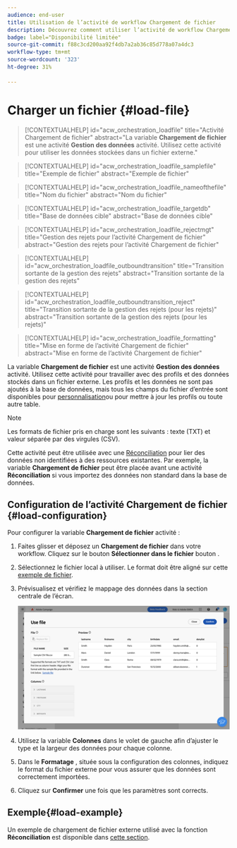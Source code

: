 ```yaml
---
audience: end-user
title: Utilisation de l’activité de workflow Chargement de fichier
description: Découvrez comment utiliser l’activité de workflow Chargement de fichier
badge: label="Disponibilité limitée"
source-git-commit: f88c3cd200aa92f4db7a2ab36c85d778a07a4dc3
workflow-type: tm+mt
source-wordcount: '323'
ht-degree: 31%

---
```


# Charger un fichier {#load-file}

>[!CONTEXTUALHELP]
>id="acw_orchestration_loadfile"
>title="Activité Chargement de fichier"
>abstract="La variable **Chargement de fichier** est une activité **Gestion des données** activité. Utilisez cette activité pour utiliser les données stockées dans un fichier externe."

>[!CONTEXTUALHELP]
>id="acw_orchestration_loadfile_samplefile"
>title="Exemple de fichier"
>abstract="Exemple de fichier"

>[!CONTEXTUALHELP]
>id="acw_orchestration_loadfile_nameofthefile"
>title="Nom du fichier"
>abstract="Nom du fichier"

>[!CONTEXTUALHELP]
>id="acw_orchestration_loadfile_targetdb"
>title="Base de données cible"
>abstract="Base de données cible"

>[!CONTEXTUALHELP]
>id="acw_orchestration_loadfile_rejectmgt"
>title="Gestion des rejets pour l’activité Chargement de fichier"
>abstract="Gestion des rejets pour l’activité Chargement de fichier"

>[!CONTEXTUALHELP]
>id="acw_orchestration_loadfile_outboundtransition"
>title="Transition sortante de la gestion des rejets"
>abstract="Transition sortante de la gestion des rejets"

>[!CONTEXTUALHELP]
>id="acw_orchestration_loadfile_outboundtransition_reject"
>title="Transition sortante de la gestion des rejets (pour les rejets)"
>abstract="Transition sortante de la gestion des rejets (pour les rejets)"

>[!CONTEXTUALHELP]
>id="acw_orchestration_loadfile_formatting"
>title="Mise en forme de l’activité Chargement de fichier"
>abstract="Mise en forme de l’activité Chargement de fichier"

La variable **Chargement de fichier** est une activité **Gestion des données** activité. Utilisez cette activité pour travailler avec des profils et des données stockés dans un fichier externe. Les profils et les données ne sont pas ajoutés à la base de données, mais tous les champs du fichier d’entrée sont disponibles pour [personnalisation](../../personalization/gs-personalization.md)ou pour mettre à jour les profils ou toute autre table.

>[!NOTE]
>Les formats de fichier pris en charge sont les suivants : texte (TXT) et valeur séparée par des virgules (CSV).

Cette activité peut être utilisée avec une [Réconciliation](reconciliation.md) pour lier des données non identifiées à des ressources existantes. Par exemple, la variable **Chargement de fichier** peut être placée avant une activité **Réconciliation** si vous importez des données non standard dans la base de données.

## Configuration de l’activité Chargement de fichier {#load-configuration}

Pour configurer la variable **Chargement de fichier** activité :

1. Faites glisser et déposez un **Chargement de fichier** dans votre workflow. Cliquez sur le bouton **Sélectionner dans le fichier** bouton .

1. Sélectionnez le fichier local à utiliser. Le format doit être aligné sur cette [exemple de fichier](../../audience/file-audience.md#sample-file).

1. Prévisualisez et vérifiez le mappage des données dans la section centrale de l’écran.

   ![](../assets/load-file.png)

1. Utilisez la variable **Colonnes** dans le volet de gauche afin d’ajuster le type et la largeur des données pour chaque colonne.

1. Dans le **Formatage** , située sous la configuration des colonnes, indiquez le format du fichier externe pour vous assurer que les données sont correctement importées.

1. Cliquez sur **Confirmer** une fois que les paramètres sont corrects.

## Exemple{#load-example}

Un exemple de chargement de fichier externe utilisé avec la fonction **Réconciliation** est disponible dans [cette section](reconciliation.md#example).